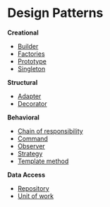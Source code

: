 # Design Patterns

<b>Creational</b>

* [Builder](Creational/Builder/Builder.md)
* [Factories](Creational/Factories/Factories.md)
* [Prototype](Creational/Prototype/Prototype.md)
* [Singleton](Creational/Singleton/Singleton.md)

<b>Structural</b>

* [Adapter](Structural/Adapter/Adapter.md)
* [Decorator](Structural/Decorator/Decorator.md)

<b>Behavioral</b>

* [Chain of responsibility](Behavioral/ChainOfResponsibility/ChainOfResponsibility.md)
* [Command](Behavioral/Command/Command.md)
* [Observer](Behavioral/Observer/Observer.md)
* [Strategy](Behavioral/Strategy/Strategy.md)
* [Template method](Behavioral/TemplateMethod/TemplateMethod.md)

<b>Data Access</b>
* [Repository](DataAccess/UnitOfWorkAndRepository/Repository.md)
* [Unit of work](DataAccess/UnitOfWorkAndRepository/UnitOfWork.md)
